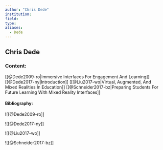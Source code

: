 ```yaml
---
author: "Chris Dede"
institution:
field:
type:
aliases:
  - Dede
---
```


## Chris Dede

### Content:
[[@Dede2009-ro|Immersive Interfaces For Engagement And Learning]]
[[@Dede2017-ny|Introduction]]
[[@Liu2017-wo|Virtual, Augmented, And Mixed Realities In Education]]
[[@Schneider2017-bz|Preparing Students For Future Learning With Mixed Reality Interfaces]]

#### Bibliography:

![[@Dede2009-ro]]

![[@Dede2017-ny]]

![[@Liu2017-wo]]

![[@Schneider2017-bz]]
